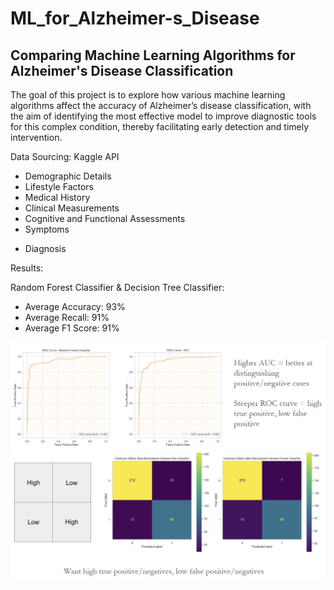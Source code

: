 # ML_for_Alzheimer-s_Disease
## Comparing Machine Learning Algorithms for Alzheimer's Disease Classification

The goal of this project is to explore how various machine learning algorithms affect the accuracy of Alzheimer’s disease classification, with the aim of identifying the most effective model to improve diagnostic tools for this complex condition, thereby facilitating early detection and timely intervention.

Data Sourcing: Kaggle API

-  Demographic Details
- Lifestyle Factors
- Medical History
- Clinical Measurements
- Cognitive and Functional Assessments
- Symptoms

+ Diagnosis

Results:

Random Forest Classifier & Decision Tree Classifier: 
- Average Accuracy: 93%
- Average Recall: 91%
- Average F1 Score: 91%

![image](https://github.com/WenMar/ML_for_Alzheimer-s_Disease/blob/main/Result%20Alz%20Disease%20project%20AUC%20-%20ROC.png)
![image](https://github.com/WenMar/ML_for_Alzheimer-s_Disease/blob/main/Confusion%20Matrix%20Decision%20tree%20%26%20Random%20Forest.png)
